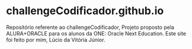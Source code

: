 # challengeCodificador.github.io
Repositório referente ao challengeCodificador, Projeto proposto pela ALURA+ORACLE para os alunos da ONE: Oracle Next Education.  Este site foi feito por mim, Lúcio da Vitória Júnior.
